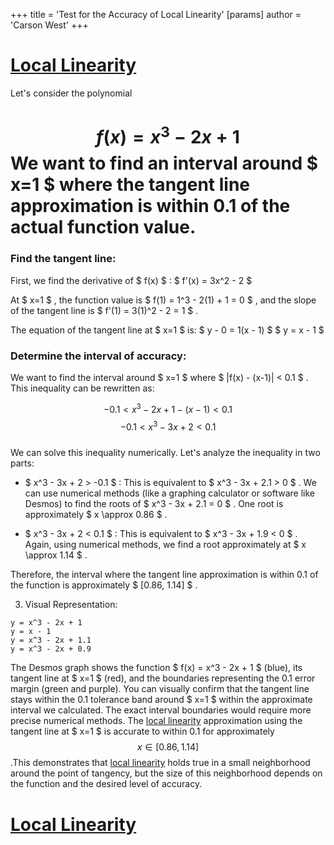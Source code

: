 +++
 title = 'Test for the Accuracy of Local Linearity'
[params]
	author = 'Carson West'
+++
# [Local Linearity](./../local-linearity/)

Let's consider the polynomial 
#  $$ f(x) = x^3 - 2x + 1 $$  We want to find an interval around  $ x=1 $  where the tangent line approximation is within 0.1 of the actual function value.

### Find the tangent line:

First, we find the derivative of  $ f(x) $ :
 $ f'(x) = 3x^2 - 2 $ 

At  $ x=1 $ , the function value is  $ f(1) = 1^3 - 2(1) + 1 = 0 $ , and the slope of the tangent line is  $ f'(1) = 3(1)^2 - 2 = 1 $ .

The equation of the tangent line at  $ x=1 $  is:
 $ y - 0 = 1(x - 1) $ 
 $ y = x - 1 $ 

### Determine the interval of accuracy:

We want to find the interval around  $ x=1 $  where  $ |f(x) - (x-1)| < 0.1 $ .  This inequality can be rewritten as:

 $$ -0.1 < x^3 - 2x + 1 - (x - 1) < 0.1 $$   $$ -0.1 < x^3 - 3x + 2 < 0.1 $$  
We can solve this inequality numerically.  Let's analyze the inequality in two parts:

*  $ x^3 - 3x + 2 > -0.1 $ :  This is equivalent to  $ x^3 - 3x + 2.1 > 0 $ .  We can use numerical methods (like a graphing calculator or software like Desmos) to find the roots of  $ x^3 - 3x + 2.1 = 0 $ .  One root is approximately  $ x \approx 0.86 $ .

*  $ x^3 - 3x + 2 < 0.1 $ : This is equivalent to  $ x^3 - 3x + 1.9 < 0 $ . Again, using numerical methods, we find a root approximately at  $ x \approx 1.14 $ .


Therefore, the interval where the tangent line approximation is within 0.1 of the function is approximately  $ [0.86, 1.14] $ .

3. Visual Representation:

```desmos-graph
y = x^3 - 2x + 1
y = x - 1
y = x^3 - 2x + 1.1
y = x^3 - 2x + 0.9
```

The Desmos graph shows the function  $ f(x) = x^3 - 2x + 1 $  (blue), its tangent line at  $ x=1 $  (red), and the boundaries representing the 0.1 error margin (green and purple). You can visually confirm that the tangent line stays within the 0.1 tolerance band around  $ x=1 $  within the approximate interval we calculated.  The exact interval boundaries would require more precise numerical methods.
The [local linearity](./../local-linearity/) approximation using the tangent line at  $ x=1 $  is accurate to within 0.1 for approximately  $$ x \in [0.86, 1.14] $$ .This demonstrates that [local linearity](./../local-linearity/) holds true in a small neighborhood around the point of tangency, but the size of this neighborhood depends on the function and the desired level of accuracy.

# [Local Linearity](./../local-linearity/)